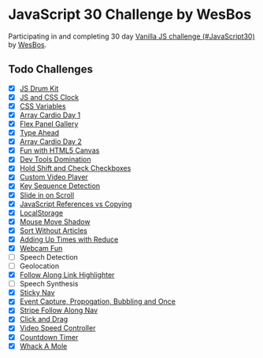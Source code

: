 # JavaScript 30 Challenge by WesBos

Participating in and completing 30 day [Vanilla JS challenge (#JavaScript30)](https://javascript30.com/) by [WesBos](https://wesbos.com/).

## Todo Challenges

- [x] [JS Drum Kit](01-JS-Drum-Kit/index.html)
- [x] [JS and CSS Clock](02-JS-CSS-Clock/index.html)
- [x] [CSS Variables](03-CSS-Variables/index.html)
- [x] [Array Cardio Day 1](04-Array-Cardio-1/index.html)
- [x] [Flex Panel Gallery](05-Flex-Gallery/index.html)
- [x] [Type Ahead](06-Type-Ahead/index.html)
- [x] [Array Cardio Day 2](07-Array-Cardio-2/index.html)
- [x] [Fun with HTML5 Canvas](08-HTML5-Canvas/index.html)
- [x] [Dev Tools Domination](09-Dev-Tools/index.html)
- [x] [Hold Shift and Check Checkboxes](10-Multiple-Check-Shift/index.html)
- [x] [Custom Video Player](11-Custome-Video-Player/index.html)
- [x] [Key Sequence Detection](12-Key-Sequence-Detection/index.html)
- [x] [Slide in on Scroll](13-Slide-In-On-Scroll/index.html)
- [x] [JavaScript References vs Copying](14-JS-Reference-Vs-Copy/index.html)
- [x] [LocalStorage](15-Localstorage/index.html)
- [x] [Mouse Move Shadow](16-Mousemove-Shadow/index.html)
- [x] [Sort Without Articles](17-Sort-Without-Articles/index.html)
- [x] [Adding Up Times with Reduce](18-Add-Time-With-Reduce/index.html)
- [x] [Webcam Fun](19-Webcam-Fun/index.html)
- [ ] Speech Detection
- [ ] Geolocation
- [x] [Follow Along Link Highlighter](22-Follow-Along-Link/index.html)
- [ ] Speech Synthesis
- [x] [Sticky Nav](24-Sticky-Nav/index.html)
- [x] [Event Capture, Propogation, Bubbling and Once](25-EventCapture-Propogation-Bubbling/index.html)
- [x] [Stripe Follow Along Nav](26-Stripe-Nav/index.html)
- [x] [Click and Drag](27-Click-Drag-Scroll/index.html)
- [x] [Video Speed Controller](28-Video-Speed-Controller/ondex.html)
- [x] [Countdown Timer](29-Countdown-Timer/index.html)
- [x] [Whack A Mole](30-Whack-A-Mole/index.html)

